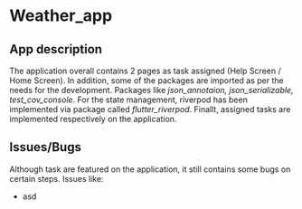 # Weather_app

## App description
  The application overall contains 2 pages as task assigned (Help Screen / Home Screen). In addition, some of the packages are imported as per the needs for the development. Packages like *json_annotaion, json_serializable, test_cov_console*. For the state management, riverpod has been implemented via package called *flutter_riverpod*. Finallt, assigned tasks are implemented respectively on the application.
  
## Issues/Bugs
  Although task are featured on the application, it still contains some bugs on certain steps. Issues like:
 - asd
